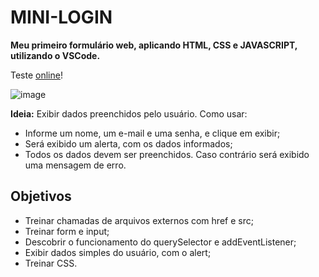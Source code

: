 # MINI-LOGIN
 **Meu primeiro formulário web, aplicando HTML, CSS e JAVASCRIPT, utilizando o VSCode.**
 
 Teste [online](https://onlinegdb.com/muhTQSnXXa)!

![image](https://user-images.githubusercontent.com/77688036/121788178-9bdc2080-cba1-11eb-8b2e-f30a2a799387.png) 

<strong>Ideia:</strong> Exibir dados preenchidos pelo usuário. Como usar:
 - Informe um nome, um e-mail e uma senha, e clique em exibir;
 - Será exibido um alerta, com os dados informados;
 - Todos os dados devem ser preenchidos. Caso contrário será exibido uma mensagem de erro.
 
## Objetivos
  * Treinar chamadas de arquivos externos com href e src;
  * Treinar form e input;
  * Descobrir o funcionamento do querySelector e addEventListener;
  * Exibir dados simples do usuário, com o alert;
  * Treinar CSS.
